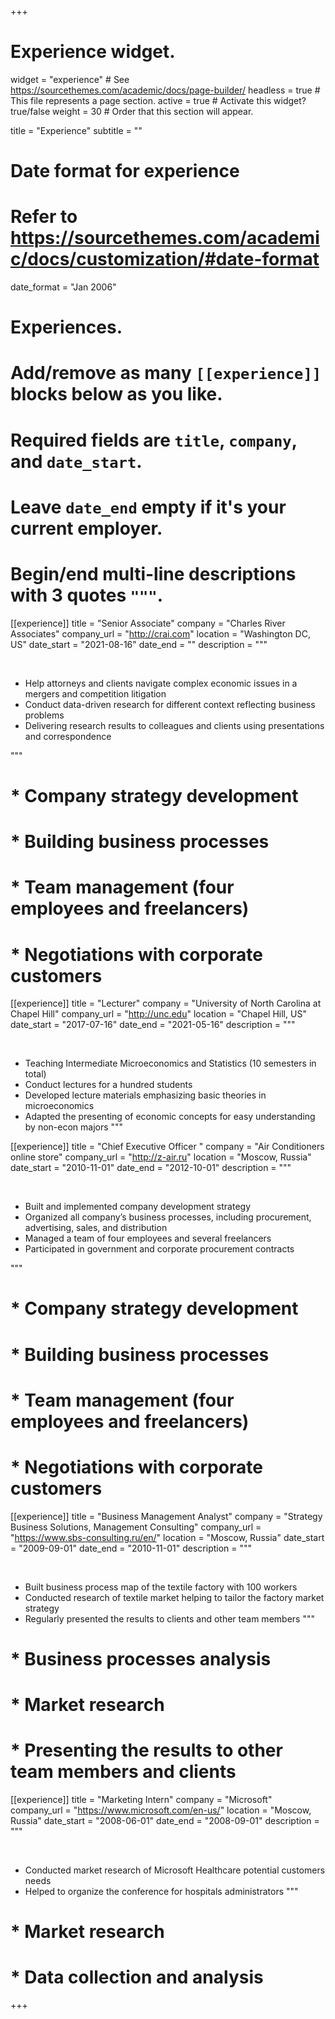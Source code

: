 +++
# Experience widget.
widget = "experience"  # See https://sourcethemes.com/academic/docs/page-builder/
headless = true  # This file represents a page section.
active = true  # Activate this widget? true/false
weight = 30  # Order that this section will appear.

title = "Experience"
subtitle = ""

# Date format for experience
#   Refer to https://sourcethemes.com/academic/docs/customization/#date-format
date_format = "Jan 2006"

# Experiences.
#   Add/remove as many `[[experience]]` blocks below as you like.
#   Required fields are `title`, `company`, and `date_start`.
#   Leave `date_end` empty if it's your current employer.
#   Begin/end multi-line descriptions with 3 quotes `"""`.

[[experience]]
  title = "Senior Associate"
  company = "Charles River Associates"
  company_url = "http://crai.com"
  location = "Washington DC, US"
  date_start = "2021-08-16"
  date_end = ""
  description = """

  &nbsp;
  * Help attorneys and clients navigate complex economic issues in a mergers and competition litigation
  * Conduct data-driven research for different context reflecting business problems
  * Delivering research results to colleagues and clients using presentations and correspondence

  """
#  * Company strategy development
#  * Building business processes
#  * Team management (four employees and freelancers)
#  * Negotiations with corporate customers


[[experience]]
  title = "Lecturer"
  company = "University of North Carolina at Chapel Hill"
  company_url = "http://unc.edu"
  location = "Chapel Hill, US"
  date_start = "2017-07-16"
  date_end = "2021-05-16"
  description = """

  &nbsp;
  * Teaching Intermediate Microeconomics and Statistics (10 semesters in total)
  * Conduct lectures for a hundred students
  * Developed lecture materials emphasizing basic theories in microeconomics
  * Adapted the presenting of economic concepts for easy understanding by non-econ majors
  """




[[experience]]
  title = "Chief Executive Officer "
  company = "Air Conditioners online store"
  company_url = "http://z-air.ru"
  location = "Moscow, Russia"
  date_start = "2010-11-01"
  date_end = "2012-10-01"
  description = """

  &nbsp;
  * Built and implemented company development strategy
  * Organized all company’s business processes, including procurement, advertising, sales, and distribution
  * Managed a team of four employees and several freelancers
  * Participated in government and corporate procurement contracts

  """
#  * Company strategy development
#  * Building business processes
#  * Team management (four employees and freelancers)
#  * Negotiations with corporate customers



[[experience]]
  title = "Business Management Analyst"
  company = "Strategy Business Solutions, Management Consulting"
  company_url = "https://www.sbs-consulting.ru/en/"
  location = "Moscow, Russia"
  date_start = "2009-09-01"
  date_end = "2010-11-01"
  description = """

  &nbsp;
  * Built business process map of the textile factory with 100 workers
  * Conducted research of textile market helping to tailor the factory market strategy
  * Regularly presented the results to clients and other team members
  """

#  * Business processes analysis
#  * Market research
#  * Presenting the results to other team members and clients


[[experience]]
  title = "Marketing Intern"
  company = "Microsoft"
  company_url = "https://www.microsoft.com/en-us/"
  location = "Moscow, Russia"
  date_start = "2008-06-01"
  date_end = "2008-09-01"
  description = """

  &nbsp;
  * Conducted market research of Microsoft Healthcare potential customers needs
  * Helped to organize the conference for hospitals administrators
  """

#  * Market research
#  * Data collection and analysis


+++
